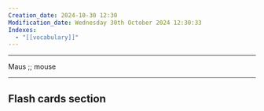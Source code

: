 ```yaml
---
Creation_date: 2024-10-30 12:30
Modification_date: Wednesday 30th October 2024 12:30:33
Indexes:
  - "[[vocabulary]]"
---
```


----

Maus ;; mouse
<!--SR:!2024-11-12,4,270-->



















---
## Flash cards section
